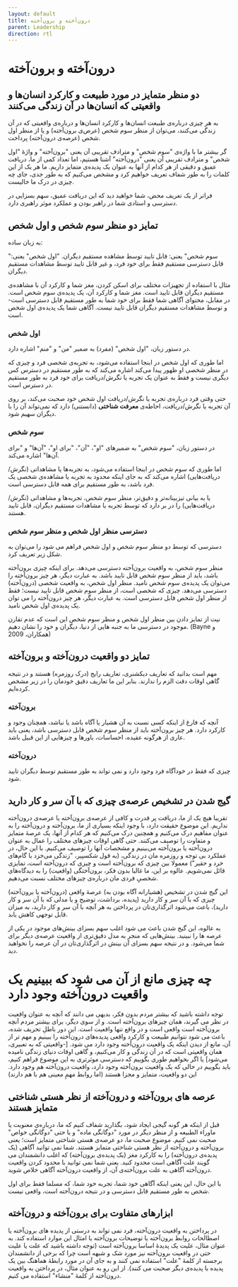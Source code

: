 ```yaml
---
layout: default
title: درون‌آخته و برون‌آخته
parent: Leadership
direction: rtl
---
```


# درون‌آخته و برون‌آخته
## دو منظر متمایز در مورد طبیعت و کارکرد انسان‌ها و واقعیتی که انسان‌ها در آن زندگی می‌کنند
به هر چیزی دربارەی طبیعت انسان‌ها و کارکرد انسان‌ها و دربارەی واقعیتی که در آن زندگی می‌کنند، می‌توان از منظر سوم شخص (عرص‌ی برون‌آخته) و یا از منظر اول شخص (عرصەی درون‌آخته) پرداخت.

گر بیشتر ما با واژه‌ی "سوم شخص" و مترادف تقریبی آن یعنی "برون‌آخته" و واژۀ "اول شخص" و مترادف تقریبی آن یعنی "درون‌آخته" آشنا هستیم، اما تعداد کمی از ما، دریافت عمیق و دقیقی از هر کدام از آنها به عنوان یک پدیدەی متمایز داریم. ما هر یک از این کلمات را به طور شفاف تعریف خواهیم کرد و مشخص می‌کنیم که به طور جدی، جای چه چیزی در درک ما خالیست.

فراتر از یک تعریف محض، شما خواهید دید که این دریافت عمیق، سهم بسزایی در دسترسی و استادی شما در راهبر بودن و عملکرد موثر راهبری دارد.

## تمایز دو منظر سوم شخص و اول شخص
به زبان ساده:

"سوم شخص" یعنی: قابل تایید توسط مشاهده مستقیم دیگران.
"اول شخص" یعنی: قابل دسترسی مستقیم فقط برای خود فرد، و غیر قابل تایید توسط مشاهدات مستقیم دیگران.

مثال با استفاده از تجهیزات مختلف برای اسکن کردن، مغز شما و کارکرد آن با مشاهدەی مستقیم دیگران قابل تایید است. مغز شما و کارکرد آن، یک پدیدەی سوم شخص است. در مقابل، محتوای آگاهی شما فقط برای خود شما به طور مستقیم قابل دسترسی است- و توسط مشاهدات مستقیم دیگران قابل تایید نیست. آگاهی شما یک پدیدەی اول شخص است.

### اول شخص
در دستور زبان، "اول شخص" (مفرد) به ضمیر "من" و "منم" اشاره دارد.

اما طوری که اول شخص در اینجا استفاده می‌شود، به تجربەی شخصی فرد و چیزی که در منظر شخصی او ظهور پیدا می‌کند اشاره می‌کند که به طور مستقیم در دسترس کس دیگری نیست و فقط به عنوان یک تجربه یا نگرش/دریافت برای خود فرد به طور مستقیم در دسترس است.

حتی وقتی فرد دربارەی تجربه یا نگرش/دریافت اول شخص خود صحبت می‌کند، بر روی آن تجربه یا نگرش/دریافت، احاطەی **معرفت شناختی** (دانستنی) دارد که نمی‌تواند آن را با دیگران سهیم شود.

### سوم شخص
در دستور زبان، "سوم شخص" به ضمیرهای "او"، "آن"، "برای او"، "آن‌ها" و "برای آن‌ها" اشاره می‌کند.

اما طوری که سوم شخص در اینجا استفاده می‌شود، به تجربه‌ها یا مشاهداتی (نگرش/دریافت‌هایی) اشاره می‌کند که به جای اینکه محدود به تجربه یا مشاهدەی شخصی یک فرد باشد، به طور مستقیم برای همه قابل دسترسی است.

یا به بیانی تیزبینانه‌تر و دقیق‌‌تر، منظر سوم شخص، تجربه‌ها و مشاهداتی (نگرش/دریافت‌هایی) را در بر دارد که توسط تجربه یا مشاهدات مستقیم دیگران، قابل تایید هستند.

### دسترسی منظر اول شخص و منظر سوم شخص
دسترسی که توسط دو منظر سوم شخص و اول شخص فراهم می شود را می‌توان به شکل زیر تعریف کرد.

منظر سوم شخص، به واقعیت برون‌آخته دسترسی می‌دهد. برای اینکه چیزی برون‌آخته باشد، باید از منظر سوم شخص قابل تایید باشد. به عبارت دیگر، هر چیز برون‌آخته را می‌توان یک پدیدەی سوم شخص نامید.
منظر اول شخص، به واقعیت شخصی (درون‌آخته) دسترسی می‌دهد. چیزی که شخصی است، از منظر سوم شخص قابل تایید نیست؛ فقط از منظر اول شخص قابل دسترسی است. به عبارت دیگر، هر چیز درون‌آخته را می توان یک پدیدەی اول شخص نامید.

نیت از تمایز دادن بین منظر اول شخص و منظر سوم شخص این است که عدم تقارن موجود در دسترسی ما به جنبه هایی از دنیا، دیگران و خود را نشان دهیم. (Bayne و همکاران، 2009)

## تمایز دو واقعیت درون‌آخته و برون‌آخته
مهم است بدانید که تعاریف دیکشنری، تعاریف رایج (درک روزمره) هستند و در نتیجه گاهی اوقات دقت الزم را ندارند. بنابر این ما تعاریف دقیق خودمان را در زیر مشخص کرده‌ایم.

### برون‌آخته
آنچه که فارغ از اینکه کسی نسبت به آن هشیار یا آگاه باشد یا نباشد، همچنان وجود و کارکرد دارد. هر چیز برون‌آخته باید از منظر سوم شخص قابل دسترسی باشد، یعنی باید عاری از هرگونه عقیده، احساسات، باورها و چیزهایی از این قبیل باشد.

### درون‌آخته
چیزی که فقط در خودآگاه فرد وجود دارد و نمی تواند به طور مستقیم توسط دیگران تایید شود.

## گیج شدن در تشخیص عرصەی چیزی که با آن سر و کار دارید
تقریبا هیچ یک از ما، دریافت پر قدرت و کافی از عرصەی برون‌آخته یا عرصەی درون‌آخته نداریم. این موضوع حقیقت دارد، با وجود اینکه بسیاری از ما، برون‌آخته و درون‌آخته را به عنوان مفاهیم درک می‌کنیم و همچنین درک می‌کنیم که هر کدام از آنها، یک عرصۀ متمایز و متفاوت را توصیف می‌کنند. حتی گاهی اوقات چیزهای مختلف را عمال به عنوان درون‌آخته یا برون‌آخته می‌بینیم و مشخصات آنها را توصیف می‌کنیم. با این حال، در عملکرد بی توجه و روزمره مان در زندگی، (به قول شکسپیر، "زندگی می‌خزد با گام‌های خرد و حقیر") معمولا بین چیزی که برون‌آخته است و چیزی که درون‌آخته است، تمایزی قائل نمی‌شویم.
عالوه بر این، ما غالبا بدون فکر، برون‌آختگی (واقعیت) را به دیدگاه‌های شخصیِ فردی مان دربارەی چیزهای مختلف نسبت می‌دهیم.

این گیج شدن در تشخیص (هشیارانه آگاه بودن به) عرصۀ واقعی (درون‌آخته یا برون‌آخته) چیزی که با آن سر و کار دارید (پدیده، برداشت، توضیح و یا مدلی که با آن سر و کار دارید)، باعث می‌شود اثرگذاری‌تان در پرداختن به هر آنچه با آن سر و کار دارید، به میزان قابل توجهی کاهش یابد.

به عالوه، این گیج شدن باعث می شود اغلب سهم بسزای بینش‌های موجود در یکی از عرصه ها را نبینید. بینش‌هایی که منجر به مدل دقیق‌تری از واقعیت عرصەی دیگر برای شما می‌شود. و در نتیجه سهم بسزای آن بینش در اثرگذاری‌تان در آن عرصه را نخواهید دید.

# چه چیزی مانع از آن می شود که ببینیم یک واقعیت درون‌آخته وجود دارد
توجه داشته باشید که بیشتر مردم بدون فکر، بدیهی می دانند که آنچه به عنوان واقعیت در نظر می گیرند، همان چیزهای برون‌آخته است. و از سوی دیگر، برای بیشتر مردم آنچه برون‌آخته است واقعی است و در واقع تنها واقعیت است. این دور باطلِ تحریف شده، باعث می شود نتوانیم طبیعت و کارکرد واقعی پدیده‌های درون‌آخته را ببینیم و مهم تر از آن، مانع از دیدن اینکه یک واقعیت درون‌آخته وجود دارد می شود. [-واقعیتی که به تعبیری، همان واقعیتی است که در آن زندگی و کار می‌کنیم، و گاهی اوقات دنیای زندگی نامیده می‌شود] یا اگر بخواهیم طوری بگوییم که دسترسی موثرتری به این موضوع فراهم کنیم، باید بگوییم در حالی که یک واقعیت برون‌آخته وجود دارد، واقعیت درون‌آخته هم وجود دارد. این دو واقعیت، متمایز و مجزا هستند (اما روابط مهمِ معینی هم با هم دارند)

## عرصه های برون‌آخته و درون‌آخته از نظر هستی شناختی متمایز هستند
قبل از اینکه هر گونه گیجی ایجاد شود، بگذارید شفاف کنیم که ما، دربارەی معنویت یا ماوراء الطبیعه و از منظر دیگر در مورد "دوگانگی ماده" و یا حتی "دوگانگی خواص" صحبت نمی کنیم. موضوع صحبت ما، دو عرصەی هستی شناختی متمایز است؛ یعنی برون‌آخته و درون‌آخته از نظر هستی شناختی متمایز هستند. شما نمی توانید آگاهی (یک پدیدەی درون‌آخته) را به کارکرد مغز (یک پدیدەی برون‌آخته) که اغلب دانشمندان می گویند علت آگاهی است محدود کنید. یعنی شما نمی توانید با محدود کردن واقعیت درون‌آخته آگاهی به علت برون‌آخته‌ی آن، از واقعیت درون‌آخته آگاهی خلاص شوید.

با این حال، این یعنی اینکه آگاهی خود شما، تجربه خود شما، که مسلما فقط برای اول شخص به طور مستقیم قابل دسترسی و در نتیجه درون‌آخته است، واقعی نیست.

## ابزارهای متفاوت برای برون‌آخته و درون‌آخته
در پرداختن به واقعیت درون‌آخته، فرد نمی تواند به درستی از پدیده های برون‌آخته یا اصطالحات روابط برون‌آخته یا توضیحات برون‌آخته یا امثال این موارد استفاده کند. به عنوان مثال، علیت یک پدیدۀ اساسا برون‌آخته است (توجه داشته باشید که علت یا علیت حتی در واقعیت برون‌آخته نیز مورد شک و شبهه است چرا که برخی از دانشمندان برجسته از کلمۀ "علت" استفاده نمی کنند و به جای آن در مورد رابطۀ هماهنگ بین یک پدیده با پدیدەی دیگر صحبت می کنند). از این رو به عنوان مثال، در پرداختن به واقعیت درون‌آخته از کلمۀ "منشاء" استفاده می کنیم.



